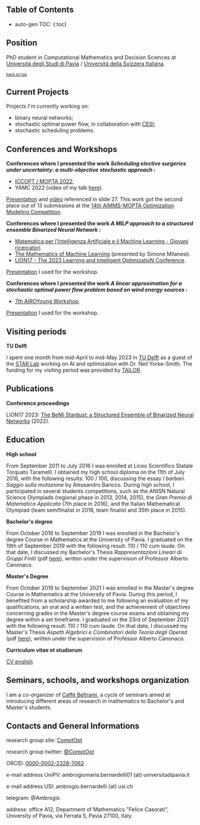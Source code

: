 
## Table of Contents <a name="toc"></a>

* auto-gen TOC:
{:toc}

## Position 

PhD student in Computational Mathematics and Decision Sciences at [Università degli Studi di Pavia](https://web.unipv.it/) / [Università della Svizzera Italiana](https://www.usi.ch/it).

<font size="1">[back on top](#toc) </font>



## Current Projects

Projects I'm currently working on:

* binary neural networks;
* stochastic optimal power flow, in collaboration with [CESI](https://www.cesi.it/);
* stochastic scheduling problems.



## Conferences and Workshops

**Conferences where I presented the work *Scheduling elective surgeries under uncertainty: a multi-objective stochastic approach* :**

* [ICCOPT / MOPTA 2022](https://iccopt2022.lehigh.edu/);
* YAMC 2022 (video of my talk [here](https://www.youtube.com/watch?v=H0_yxyK-zK4&t=1232s)).

[Presentation](https://raw.githubusercontent.com/AmbrogioMB/AmbrogioMB.github.io/main/healthcare.pdf) and [video](https://raw.githubusercontent.com/AmbrogioMB/AmbrogioMB.github.io/main/demo_rec.mp4) referenced in slide 27. This work got the second place out of 13 submissions at the [14th AIMMS-MOPTA Optimization Modeling Competition](https://iccopt2022.lehigh.edu/competition-and-prizes/aimms-mopta-competition/).

**Conferences where I presented the work *A MILP approach to a structured ensemble Binarized Neural Network* :**

* [Matematica per l'Intelligenza Artificiale e il Machine Learning - Giovani ricercatori](https://areeweb.polito.it/disma-excellence/events_2022/GiornateUMI/index.html).
* [The Mathematics of Machine Learning](http://www.crm.sns.it/event/506/) (presented by Simone Milanesi).
* [LION17 - The 2023 Learning and Intelligent OptimizatioN Conference](https://lion17.org/).

[Presentation](https://raw.githubusercontent.com/AmbrogioMB/AmbrogioMB.github.io/main/bnn_torino.pdf) I used for the workshop.

**Conferences where I presented the work *A linear approximation for a stochastic optimal power flow problem based on wind energy sources* :**

* [7th AIROYoung Workshop](https://ayw2023.di.unimi.it/).

[Presentation](https://raw.githubusercontent.com/AmbrogioMB/AmbrogioMB.github.io/main/airo.pdf) I used for the workshop.

 <!--- **Conferences where i presented the work *t.b.a.* :** --->

<!--- * t.b.a. --->
<!--- * t.b.a. --->

## Visiting periods

**TU Delft**

I spent one month from mid-April to mid-May 2023 in [TU Delft](https://www.tudelft.nl/) as a guest of the [STAR Lab](https://starlab.ewi.tudelft.nl/) working on AI and optimization with Dr. Neil Yorke-Smith. The funding for my visiting period was provided by [TAILOR](https://tailor-network.eu/).


## Publications

**Conference proceedings**

LION17 2023: [The BeMi Stardust: a Structured Ensemble of Binarized Neural Networks](https://arxiv.org/abs/2212.03659) (2022).

<!--- **Journal articles** --->

## Education

**High school**

From September 2011 to July 2016 I was enrolled at Liceo Scientifico Statale Torquato Taramelli. I obtained my high school diploma on the 11th of July 2016, with the following results: 100 / 100, discussing the essay *I barbari. Saggio sulla mutazione* by Alessandro Baricco.
During high school, I participated in several students competitions, such as the ANISN Natural Science Olympiads (regional phase in 2013, 2014, 2015), the *Gran Premio di Matematica Applicata* (7th place in 2016), and the Italian Mathematical Olympiad (team semifinalist in 2016, team finalist and 35th place in 2015). 


**Bachelor's degree**

From October 2016 to September 2019 I was enrolled in the Bachelor's degree Course in Mathematics at the University of Pavia. I graduated on the 19th of September 2019 with the following result: 110 / 110 cum laude. On that date, I discussed my Bachelor's Thesis *Rappresentazioni Lineari di Gruppi Finiti* (pdf [here](https://raw.githubusercontent.com/AmbrogioMB/AmbrogioMB.github.io/main/tesi.pdf)), written under the supervision of Professor Alberto Canonaco. 

**Master's Degree**

From October 2019 to September 2021 I was enrolled in the Master's degree Course in Mathematics at the University of Pavia. During this period, I benefited from a scholarship awarded to me following an evaluation of my qualifications, an oral and a written test, and the achievement of objectives concerning grades in the Master's degree course exams and obtaining my degree within a set timeframe. I graduated on the 23rd of September 2021 with the following result: 110 / 110 cum laude. On that date, I discussed my Master's Thesis *Aspetti Algebrici e Combinatori della Teoria degli Operad* (pdf [here](https://raw.githubusercontent.com/AmbrogioMB/AmbrogioMB.github.io/main/tesi_m.pdf)), written under the supervision of Professor Alberto Canonaco.

**Curriculum vitae et studiorum**

[CV english](https://raw.githubusercontent.com/AmbrogioMB/AmbrogioMB.github.io/main/curriculum.pdf)


## Seminars, schools, and workshops organization

I am a co-organizer of [Caffè Beltrami](https://sites.google.com/view/caffebeltrami/), a cycle of seminars aimed at introducing different areas of research in mathematics to Bachelor's and Master's students.

<!--- ## Teaching and Tutoring activity --->
<!--- panno --->
<!--- gabor --->
<!--- tutor per algebra e geometria --->




## Contacts and General Informations

research group site: [ComptOpt](https://www.compopt.it/)

research group twitter: [@ComptOpt](https://twitter.com/comp_opt)

ORCID: [0000-0002-2328-7062](https://orcid.org/0000-0002-2328-7062)

e-mail address UniPV: ambrogiomaria.bernardelli01 (at) universitadipavia.it

e-mail address USI: ambrogio.bernardelli (at) usi.ch

telegram: @Ambrogio

address: office A12, Department of Mathematics "Felice Casorati", University of Pavia, via Ferrata 5, Pavia 27100, Italy.

<!--- research group twitter: [tba](https://ambrogiomb.github.io/) --->
